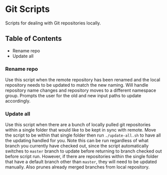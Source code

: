 # Git Scripts

Scripts for dealing with Git repositories locally.

## Table of Contents

* Rename repo
* Update all

### Rename repo

Use this script when the remote repository has been renamed and the local repository needs to be updated to match the new naming. Will handle repository name changes and repository moves to a different namespace group. Prompts the user for the old and new input paths to update accordingly.

### Update all

Use this script when there are a bunch of locally pulled git repositories within a single folder that would like to be kept in sync with remote. Move the script to be within that single folder then run `./update-all.sh` to have all the updating handled for you. Note this can be run regardless of what branch you currently have checked out, since the script automatically switches to `master` branch to update before returning to branch checked out before script run. However, if there are repositories within the single folder that have a default branch other than `master`, they will need to be updated manually. Also prunes already merged branches from local repository.


